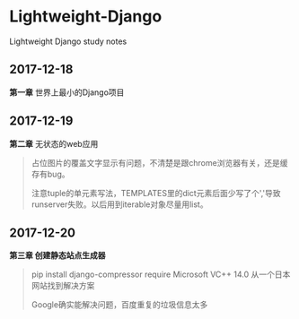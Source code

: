 # Lightweight-Django
Lightweight Django study notes
## 2017-12-18
**第一章** 世界上最小的Django项目
## 2017-12-19
**第二章** 无状态的web应用
> 占位图片的覆盖文字显示有问题，不清楚是跟chrome浏览器有关，还是缓存有bug。
> 
> 注意tuple的单元素写法，TEMPLATES里的dict元素后面少写了个','导致runserver失败。以后用到iterable对象尽量用list。
## 2017-12-20
**第三章 创建静态站点生成器**
> pip install django-compressor require Microsoft VC++ 14.0 从一个日本网站找到解决方案
>
> Google确实能解决问题，百度重复的垃圾信息太多